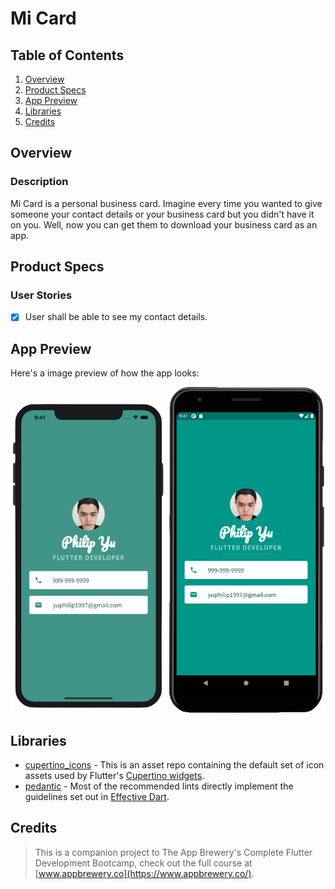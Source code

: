 # Mi Card

## Table of Contents
1. [Overview](#Overview)
2. [Product Specs](#Product-Specs)
3. [App Preview](#App-Preview)
4. [Libraries](#Libraries)
5. [Credits](#Credits)

## Overview
### Description

Mi Card is a personal business card. Imagine every time you wanted to give someone your contact details or your business card but you didn't have it on you. Well, now you can get them to download your business card as an app.

## Product Specs
### User Stories

- [x] User shall be able to see my contact details.

## App Preview

Here's a image preview of how the app looks:

<img src="https://github.com/py415/app-resources/blob/master/flutter/ios/flutter-ios-mi-card.png" width=250>

<img src="https://github.com/py415/app-resources/blob/master/flutter/android/flutter-android-mi-card.png" width=250>

## Libraries

- [cupertino_icons](https://github.com/flutter/cupertino_icons) - This is an asset repo containing the default set of icon assets used by Flutter's [Cupertino widgets](https://github.com/flutter/flutter/tree/master/packages/flutter/lib/src/cupertino).
- [pedantic](https://github.com/dart-lang/pedantic) - Most of the recommended lints directly implement the guidelines set out in [Effective Dart](https://dart.dev/guides/language/effective-dart).

## Credits

>This is a companion project to The App Brewery's Complete Flutter Development Bootcamp, check out the full course at [www.appbrewery.co](https://www.appbrewery.co/).
